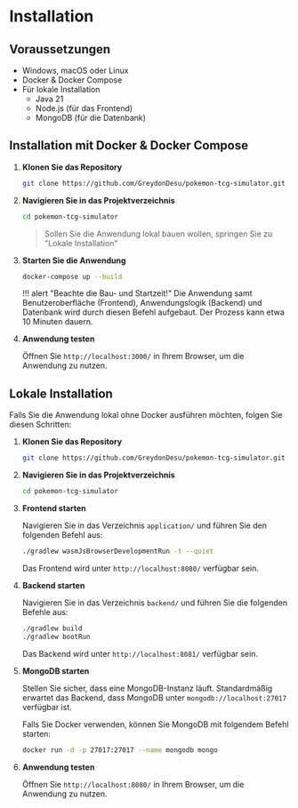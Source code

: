 # Installation

## Voraussetzungen

- Windows, macOS oder Linux
- Docker & Docker Compose
- Für lokale Installation
    - Java 21
    - Node.js (für das Frontend)
    - MongoDB (für die Datenbank)

## Installation mit Docker & Docker Compose

1. **Klonen Sie das Repository**

    ```sh
    git clone https://github.com/GreydonDesu/pokemon-tcg-simulator.git
    ```

2. **Navigieren Sie in das Projektverzeichnis**

    ```sh
    cd pokemon-tcg-simulator
    ```

    > Sollen Sie die Anwendung lokal bauen wollen, springen Sie zu "Lokale Installation"

3. **Starten Sie die Anwendung**

    ```sh
    docker-compose up --build
    ```

    !!! alert "Beachte die Bau- und Startzeit!"
    Die Anwendung samt Benutzeroberfläche (Frontend), Anwendungslogik (Backend) und Datenbank wird durch diesen Befehl aufgebaut. Der Prozess kann etwa 10 Minuten dauern.

4. **Anwendung testen**

    Öffnen Sie `http://localhost:3000/` in Ihrem Browser, um die Anwendung zu nutzen.

## Lokale Installation

Falls Sie die Anwendung lokal ohne Docker ausführen möchten, folgen Sie diesen Schritten:

1. **Klonen Sie das Repository**

    ```sh
    git clone https://github.com/GreydonDesu/pokemon-tcg-simulator.git
    ```

2. **Navigieren Sie in das Projektverzeichnis**

    ```sh
    cd pokemon-tcg-simulator
    ```

3. **Frontend starten**

    Navigieren Sie in das Verzeichnis `application/` und führen Sie den folgenden Befehl aus:

    ```sh
    ./gradlew wasmJsBrowserDevelopmentRun -t --quiet
    ```

    Das Frontend wird unter `http://localhost:8080/` verfügbar sein.

4. **Backend starten**

    Navigieren Sie in das Verzeichnis `backend/` und führen Sie die folgenden Befehle aus:

    ```sh
    ./gradlew build
    ./gradlew bootRun
    ```

    Das Backend wird unter `http://localhost:8081/` verfügbar sein.

5. **MongoDB starten**

    Stellen Sie sicher, dass eine MongoDB-Instanz läuft. Standardmäßig erwartet das Backend, dass MongoDB unter `mongodb://localhost:27017` verfügbar ist.

    Falls Sie Docker verwenden, können Sie MongoDB mit folgendem Befehl starten:

    ```sh
    docker run -d -p 27017:27017 --name mongodb mongo
    ```

6. **Anwendung testen**

    Öffnen Sie `http://localhost:8080/` in Ihrem Browser, um die Anwendung zu nutzen.
